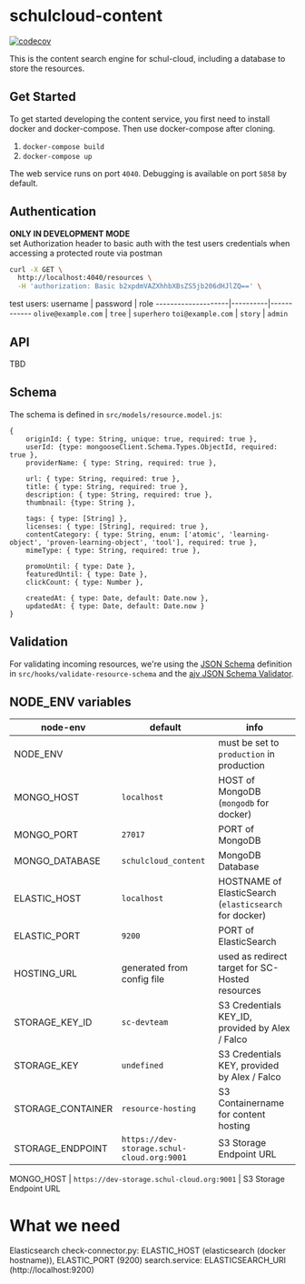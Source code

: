 # schulcloud-content

[![codecov](https://codecov.io/gh/schul-cloud/schulcloud-content/branch/master/graph/badge.svg)](https://codecov.io/gh/schul-cloud/schulcloud-content)

This is the content search engine for schul-cloud,
including a database to store the resources.

## Get Started

To get started developing the content service, you first need to install docker
and docker-compose. Then use docker-compose after cloning.

1. `docker-compose build`
2. `docker-compose up`

The web service runs on port `4040`. Debugging is available on port `5858` by default.

## Authentication

**ONLY IN DEVELOPMENT MODE**<br/>
set Authorization header to basic auth with the test users credentials when accessing a protected route via postman

```bash
curl -X GET \
  http://localhost:4040/resources \
  -H 'authorization: Basic b2xpdmVAZXhhbXBsZS5jb206dHJlZQ==' \
```

test users:
username            | password | role
--------------------|----------|------------
`olive@example.com` | `tree`   | `superhero`
`toi@example.com`   | `story`  | `admin`


## API
TBD

## Schema

The schema is defined in `src/models/resource.model.js`:
```
{
    originId: { type: String, unique: true, required: true },
    userId: {type: mongooseClient.Schema.Types.ObjectId, required: true },
    providerName: { type: String, required: true },

    url: { type: String, required: true },
    title: { type: String, required: true },
    description: { type: String, required: true },
    thumbnail: {type: String },

    tags: { type: [String] },
    licenses: { type: [String], required: true },
    contentCategory: { type: String, enum: ['atomic', 'learning-object', 'proven-learning-object', 'tool'], required: true },
    mimeType: { type: String, required: true },

    promoUntil: { type: Date },
    featuredUntil: { type: Date },
    clickCount: { type: Number },

    createdAt: { type: Date, default: Date.now },
    updatedAt: { type: Date, default: Date.now }
}
```

## Validation

For validating incoming resources, we're using the [JSON Schema](http://json-schema.org) definition in `src/hooks/validate-resource-schema` and the [ajv JSON Schema Validator](https://github.com/epoberezkin/ajv).

## NODE_ENV variables

node-env          | default                                    | info
------------------|--------------------------------------------|-------------------------------------------------------
NODE_ENV          |                                            | must be set to `production` in production
MONGO_HOST        | `localhost`                                | HOST of MongoDB (`mongodb` for docker)
MONGO_PORT        | `27017`                                    | PORT of MongoDB
MONGO_DATABASE    | `schulcloud_content`                       | MongoDB Database
ELASTIC_HOST      | `localhost`                                | HOSTNAME of ElasticSearch (`elasticsearch` for docker)
ELASTIC_PORT      | `9200`                                     | PORT of ElasticSearch
HOSTING_URL       | generated from config file                 | used as redirect target for SC-Hosted resources
STORAGE_KEY_ID    | `sc-devteam`                               | S3 Credentials KEY_ID, provided by Alex / Falco
STORAGE_KEY       | `undefined`                                | S3 Credentials KEY, provided by Alex / Falco
STORAGE_CONTAINER | `resource-hosting`                         | S3 Containername for content hosting
STORAGE_ENDPOINT  | `https://dev-storage.schul-cloud.org:9001` | S3 Storage Endpoint URL

MONGO_HOST         | `https://dev-storage.schul-cloud.org:9001`         | S3 Storage Endpoint URL


# What we need
Elasticsearch
check-connector.py: ELASTIC_HOST (elasticsearch (docker hostname)), ELASTIC_PORT (9200)
search.service: ELASTICSEARCH_URI (http://localhost:9200)
